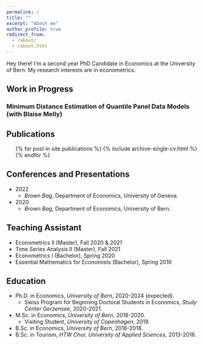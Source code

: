 ```yaml
---
permalink: /
title: ""
excerpt: "About me"
author_profile: true
redirect_from: 
  - /about/
  - /about.html
---
```


Hey there! I’m a second year PhD Candidate in Economics at the University of Bern. My  research interests are in econometrics.


## Work in Progress
### Minimum Distance Estimation of Quantile Panel Data Models (with Blaise Melly)

## Publications
<ul>{% for post in site.publications %}
    {% include archive-single-cv.html %}
  {% endfor %}</ul>

## Conferences and Presentations
* 2022
     * *Brown Bag*, Department of Economics, University of Geneva.
* 2020
    * *Brown Bag*, Department of Economics, University of Bern.

     

## Teaching Assistant
* Econometrics II (Master), Fall 2020 & 2021 
* Time Series Analysis II (Master), Fall 2021 
* Econometrics I (Bachelor), Spring 2020
* Essential Mathematics for Economists (Bachelor), Spring 2019

## Education
* Ph.D. in Economics, *University of Bern*, 2020-2024 (expected).
  * Swiss Program for Beginning Doctoral Students in Economics, *Study Center Gerzensee*, 2020-2021.
* M.Sc. in Economics, *University of Bern*, 2018-2020.
  * Visiting Student, *University of Copenhagen*, 2019.
* B.Sc. in Economics, *University of Bern*, 2016-2018.
* B.Sc. in Tourism, *HTW Chur, University of Applied Sciences*, 2013-2016.




